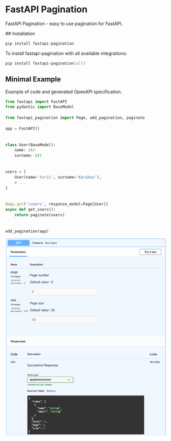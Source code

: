 # FastAPI Pagination

FastAPI Pagination - easy to use pagination for FastAPI.

## Installation

```bash
pip install fastapi-pagination
```

To install fastapi-pagination with all available integrations:

```bash
pip install fastapi-pagination[all]
```

## Minimal Example

Example of code and generated OpenAPI specification.

```python
from fastapi import FastAPI
from pydantic import BaseModel

from fastapi_pagination import Page, add_pagination, paginate

app = FastAPI()


class User(BaseModel):
    name: str
    surname: str


users = [
    User(name='Yurii', surname='Karabas'),
    # ...
]


@app.get('/users', response_model=Page[User])
async def get_users():
    return paginate(users)


add_pagination(app)
```

![OpenAPI](img/openapi_example.png)
